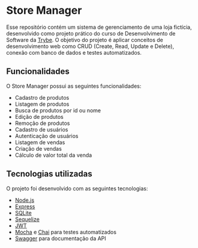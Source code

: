 # Store Manager

Esse repositório contém um sistema de gerenciamento de uma loja fictícia, desenvolvido como projeto prático do curso de Desenvolvimento de Software da [Trybe](https://www.betrybe.com/). O objetivo do projeto é aplicar conceitos de desenvolvimento web como CRUD (Create, Read, Update e Delete), conexão com banco de dados e testes automatizados.

## Funcionalidades

O Store Manager possui as seguintes funcionalidades:

- Cadastro de produtos
- Listagem de produtos
- Busca de produtos por id ou nome
- Edição de produtos
- Remoção de produtos
- Cadastro de usuários
- Autenticação de usuários
- Listagem de vendas
- Criação de vendas
- Cálculo de valor total da venda

## Tecnologias utilizadas

O projeto foi desenvolvido com as seguintes tecnologias:

- [Node.js](https://nodejs.org)
- [Express](https://expressjs.com/)
- [SQLite](https://www.sqlite.org/index.html)
- [Sequelize](https://sequelize.org/)
- [JWT](https://jwt.io/)
- [Mocha](https://mochajs.org/) e [Chai](https://www.chaijs.com/) para testes automatizados
- [Swagger](https://swagger.io/) para documentação da API


